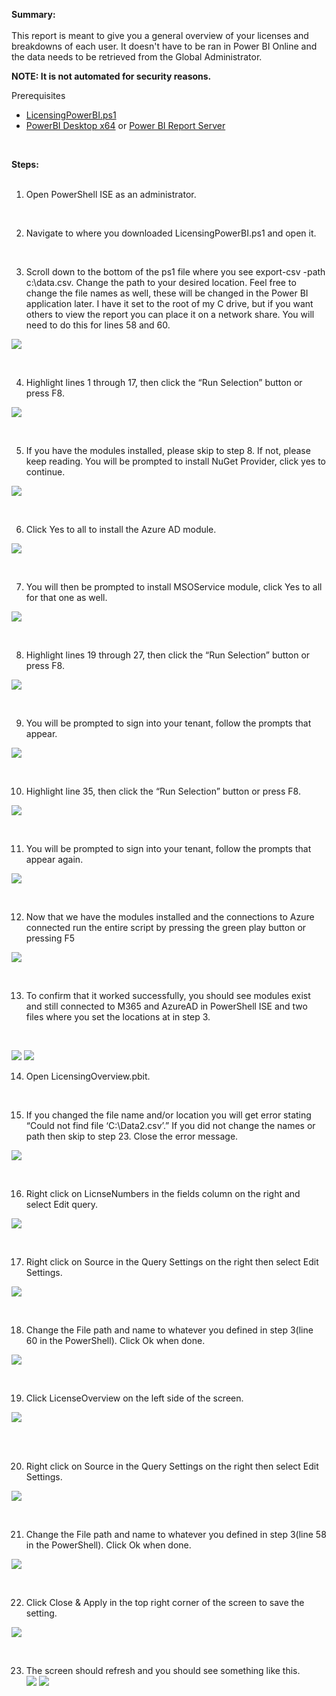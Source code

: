 **Summary:** <BR>
<BR>
This report is meant to give you a general overview of your licenses and breakdowns of each user. It doesn't have to be ran in Power BI Online and the data needs to be retrieved from the Global Administrator. <BR>

**NOTE: It is not automated for security reasons.**<BR>

Prerequisites
* [LicensingPowerBI.ps1](https://github.com/mattnovitsch/M365/blob/main/LicensingPowerBI.ps1)
* [PowerBI Desktop x64](https://www.microsoft.com/en-us/download/details.aspx?id=58494) or [Power BI Report Server](https://powerbi.microsoft.com/en-us/report-server/)

<BR>

**Steps:**<BR>
<BR>

1. Open PowerShell ISE as an administrator.<BR>
<BR>

2. Navigate to where you downloaded LicensingPowerBI.ps1 and open it.<BR>
<BR>

3. Scroll down to the bottom of the ps1 file where you see export-csv -path c:\data.csv. Change the path to your desired location. Feel free to change the file names as well, these will be changed in the Power BI application later. I have it set to the root of my C drive, but if you want others to view the report you can place it on a network share. You will need to do this for lines 58 and 60.<BR>

![](https://github.com/mattnovitsch/M365/blob/main/M365LicensingOverview1.JPG)

<BR>

4. Highlight lines 1 through 17, then click the “Run Selection” button or press F8.<BR>

![](https://github.com/mattnovitsch/M365/blob/main/M365LicensingOverview2.JPG)

<BR>

5. If you have the modules installed, please skip to step 8. If not, please keep reading. You will be prompted to install NuGet Provider, click yes to continue.<BR>

![](https://github.com/mattnovitsch/M365/blob/main/M365LicensingOverview3.JPG)

<BR>

6. Click Yes to all to install the Azure AD module.<BR>

![](https://github.com/mattnovitsch/M365/blob/main/M365LicensingOverview4.JPG)

<BR>

7. You will then be prompted to install MSOService module, click Yes to all for that one as well.<BR>

![](https://github.com/mattnovitsch/M365/blob/main/M365LicensingOverview4.JPG)

<BR>

8. Highlight lines 19 through 27, then click the “Run Selection” button or press F8.<BR>

![](https://github.com/mattnovitsch/M365/blob/main/M365LicensingOverview5.JPG)

<BR>

9. You will be prompted to sign into your tenant, follow the prompts that appear.<BR>

![](https://github.com/mattnovitsch/M365/blob/main/M365LicensingOverview6.JPG)

<BR> 

10. Highlight line 35, then click the “Run Selection” button or press F8.<BR>

![](https://github.com/mattnovitsch/M365/blob/main/M365LicensingOverview7.JPG)

<BR>

11. You will be prompted to sign into your tenant, follow the prompts that appear again.<BR>

![](https://github.com/mattnovitsch/M365/blob/main/M365LicensingOverview6.JPG)

<BR>

12. Now that we have the modules installed and the connections to Azure connected run the entire script by pressing the green play button or pressing F5

![](https://github.com/mattnovitsch/M365/blob/main/M365LicensingOverview19.JPG)

<BR>

13.  To confirm that it worked successfully, you should see modules exist and still connected to M365 and AzureAD in PowerShell ISE and two files where you set the locations at in step 3.  
<BR>

![](https://github.com/mattnovitsch/M365/blob/main/M365LicensingOverview8.JPG)
![](https://github.com/mattnovitsch/M365/blob/main/M365LicensingOverview9.JPG)
<BR>

14. Open LicensingOverview.pbit.<BR>

<BR>

15. If you changed the file name and/or location you will get error stating “Could not find file ‘C:\Data2.csv’.” If you did not change the names or path then skip to step 23. Close the error message.<BR>

![](https://github.com/mattnovitsch/M365/blob/main/M365LicensingOverview10.JPG)

<BR>

16. Right click on LicnseNumbers in the fields column on the right and select Edit query.<BR>

![](https://github.com/mattnovitsch/M365/blob/main/M365LicensingOverview11.JPG)

<BR> 

17. Right click on Source in the Query Settings on the right then select Edit Settings.<BR>

![](https://github.com/mattnovitsch/M365/blob/main/M365LicensingOverview12.JPG)

<BR>

18. Change the File path and name to whatever you defined in step 3(line 60 in the PowerShell). Click Ok when done.<BR>

![](https://github.com/mattnovitsch/M365/blob/main/M365LicensingOverview13.JPG)

<BR>

19. Click LicenseOverview on the left side of the screen.<BR>

![](https://github.com/mattnovitsch/M365/blob/main/M365LicensingOverview14.JPG)

<BR>  

20. Right click on Source in the Query Settings on the right then select Edit Settings.<BR>

![](https://github.com/mattnovitsch/M365/blob/main/M365LicensingOverview12.JPG)

<BR>

21. Change the File path and name to whatever you defined in step 3(line 58 in the PowerShell). Click Ok when done.<BR>

![](https://github.com/mattnovitsch/M365/blob/main/M365LicensingOverview15.JPG)

<BR>

22. Click Close & Apply in the top right corner of the screen to save the setting.<BR>

![](https://github.com/mattnovitsch/M365/blob/main/M365LicensingOverview16.JPG)

<BR>

23. The screen should refresh and you should see something like this.<BR>
![](https://github.com/mattnovitsch/M365/blob/main/M365LicensingOverview17.JPG)
![](https://github.com/mattnovitsch/M365/blob/main/M365LicensingOverview18.JPG)

<BR>
<BR>